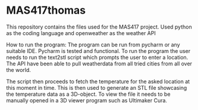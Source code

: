 # MAS417thomas
This repository contains the files used for the MAS417 project.
Used python as the coding language and openweather as the weather API 

How to run the program: 
The program can be run from pycharm or any suitable IDE. Pycharm is tested and functional.
To run the program the user needs to run the text2stl script which prompts the user to enter a location. 
The API have been able to pull weatherdata from all tried cities from all over the world.

The script then proceeds to fetch the temperature for the asked location at this moment in time. This is then used to generate an STL file showcasing the temperature data as a 3D-object.
To view the file it needs to be manually opened in a 3D viewer program such as Ultimaker Cura.

